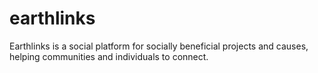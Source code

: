 # earthlinks
Earthlinks is a social platform for socially beneficial projects and causes, helping communities and individuals to connect.
